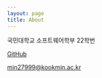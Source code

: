 ```yaml
---
layout: page
title: About
---
```


국민대학교 소프트웨어학부 22학번

[GitHub](https://github.com/min27999)

min27999@kookmin.ac.kr